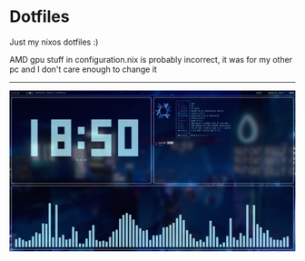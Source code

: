 # Dotfiles
Just my nixos dotfiles :)

AMD gpu stuff in configuration.nix is probably incorrect, it was for my other pc and I don't care enough to change it

---

![](R5.png)